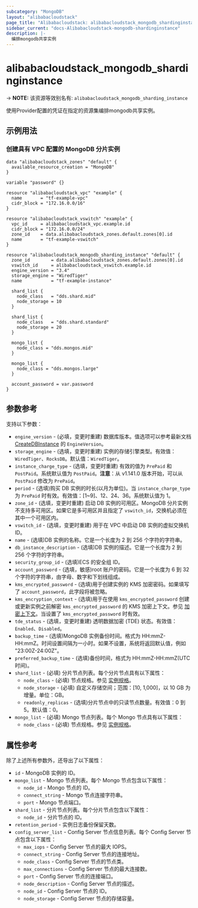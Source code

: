 ```yaml
---
subcategory: "MongoDB"
layout: "alibabacloudstack"
page_title: "Alibabacloudstack: alibabacloudstack_mongodb_shardinginstance"
sidebar_current: "docs-Alibabacloudstack-mongodb-shardinginstance"
description: |- 
  编排mongodb共享实例
---
```


# alibabacloudstack_mongodb_shardinginstance
-> **NOTE:** 该资源等效别名有: `alibabacloudstack_mongodb_sharding_instance`

使用Provider配置的凭证在指定的资源集编排mongodb共享实例。

## 示例用法

### 创建具有 VPC 配置的 MongoDB 分片实例

```hcl
data "alibabacloudstack_zones" "default" {
  available_resource_creation = "MongoDB"
}

variable "password" {}

resource "alibabacloudstack_vpc" "example" {
  name       = "tf-example-vpc"
  cidr_block = "172.16.0.0/16"
}

resource "alibabacloudstack_vswitch" "example" {
  vpc_id     = alibabacloudstack_vpc.example.id
  cidr_block = "172.16.0.0/24"
  zone_id    = data.alibabacloudstack_zones.default.zones[0].id
  name       = "tf-example-vswitch"
}

resource "alibabacloudstack_mongodb_sharding_instance" "default" {
  zone_id        = data.alibabacloudstack_zones.default.zones[0].id
  vswitch_id     = alibabacloudstack_vswitch.example.id
  engine_version = "3.4"
  storage_engine = "WiredTiger"
  name           = "tf-example-instance"

  shard_list {
    node_class   = "dds.shard.mid"
    node_storage = 10
  }

  shard_list {
    node_class   = "dds.shard.standard"
    node_storage = 20
  }

  mongo_list {
    node_class = "dds.mongos.mid"
  }

  mongo_list {
    node_class = "dds.mongos.large"
  }

  account_password = var.password
}
```

## 参数参考

支持以下参数：

* `engine_version` - (必填，变更时重建) 数据库版本。值选项可以参考最新文档 [CreateDBInstance](https://www.alibabacloud.com/help/zh/doc-detail/61884.htm) 的 `EngineVersion`。
* `storage_engine` - (选填，变更时重建) 实例的存储引擎类型。有效值：`WiredTiger`、`RocksDB`。默认值：`WiredTiger`。
* `instance_charge_type` - (选填，变更时重建) 有效的值为 `PrePaid` 和 `PostPaid`。系统默认值为 `PostPaid`。**注意**：从 v1.141.0 版本开始，可以从 `PostPaid` 修改为 `PrePaid`。
* `period` - (选填)购买 DB 实例的时长(以月为单位)。当 `instance_charge_type` 为 `PrePaid` 时有效。有效值：[1~9]、12、24、36。系统默认值为 1。
* `zone_id` - (选填，变更时重建) 启动 DB 实例的可用区。MongoDB 分片实例不支持多可用区。如果它是多可用区并且指定了 `vswitch_id`，交换机必须在其中一个可用区内。
* `vswitch_id` - (选填，变更时重建) 用于在 VPC 中启动 DB 实例的虚拟交换机 ID。
* `name` - (选填)DB 实例的名称。它是一个长度为 2 到 256 个字符的字符串。
* `db_instance_description` - (选填)DB 实例的描述。它是一个长度为 2 到 256 个字符的字符串。
* `security_group_id` - (选填)ECS 的安全组 ID。
* `account_password` - (选填，敏感)root 账户的密码。它是一个长度为 6 到 32 个字符的字符串，由字母、数字和下划线组成。
* `kms_encrypted_password` - (选填)用于创建实例的 KMS 加密密码。如果填写了 `account_password`，此字段将被忽略。
* `kms_encryption_context` - (选填)用于在使用 `kms_encrypted_password` 创建或更新实例之前解密 `kms_encrypted_password` 的 KMS 加密上下文。参见 [加密上下文](https://www.alibabacloud.com/help/doc-detail/42975.htm)。当设置了 `kms_encrypted_password` 时有效。
* `tde_status` - (选填，变更时重建) 透明数据加密 (TDE) 状态。有效值：`Enabled`、`Disabled`。
* `backup_time` - (选填)MongoDB 实例备份时间。格式为 HH:mmZ- HH:mmZ。时间设置间隔为一小时。如果不设置，系统将返回默认值，例如 "23:00Z-24:00Z"。
* `preferred_backup_time` - (选填)备份时间，格式为 HH:mmZ-HH:mmZ(UTC 时间)。
* `shard_list` - (必填) 分片节点列表。每个分片节点具有以下属性：
  * `node_class` - (必填) 节点规格。参见 [实例规格](https://www.alibabacloud.com/help/doc-detail/57141.htm)。
  * `node_storage` - (必填) 自定义存储空间；范围：[10, 1,000]，以 10 GB 为增量。单位：GB。
  * `readonly_replicas` - (选填)分片节点中的只读节点数量。有效值：0 到 5。默认值：0。
* `mongo_list` - (必填) Mongo 节点列表。每个 Mongo 节点具有以下属性：
  * `node_class` - (必填) 节点规格。参见 [实例规格](https://www.alibabacloud.com/help/doc-detail/57141.htm)。

## 属性参考

除了上述所有参数外，还导出了以下属性：

* `id` - MongoDB 实例的 ID。
* `mongo_list` - Mongo 节点列表。每个 Mongo 节点包含以下属性：
  * `node_id` - Mongo 节点的 ID。
  * `connect_string` - Mongo 节点连接字符串。
  * `port` - Mongo 节点端口。
* `shard_list` - 分片节点列表。每个分片节点包含以下属性：
  * `node_id` - 分片节点的 ID。
* `retention_period` - 实例日志备份保留天数。
* `config_server_list` - Config Server 节点信息列表。每个 Config Server 节点包含以下属性：
  * `max_iops` - Config Server 节点的最大 IOPS。
  * `connect_string` - Config Server 节点的连接地址。
  * `node_class` - Config Server 节点的节点类。
  * `max_connections` - Config Server 节点的最大连接数。
  * `port` - Config Server 节点的连接端口。
  * `node_description` - Config Server 节点的描述。
  * `node_id` - Config Server 节点的 ID。
  * `node_storage` - Config Server 节点的存储容量。